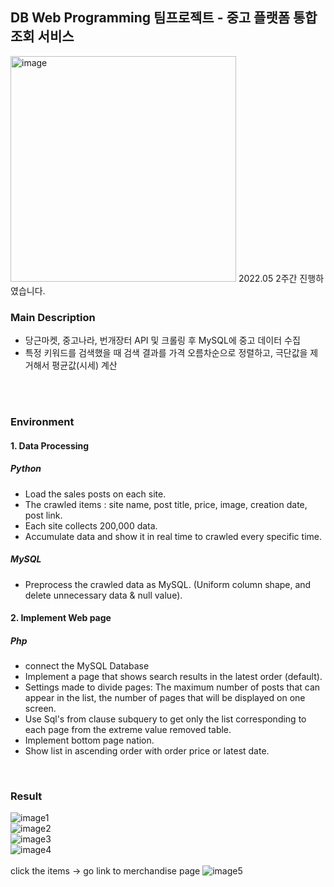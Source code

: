 ## DB Web Programming 팀프로젝트 - 중고 플랫폼 통합 조회 서비스
<img width="361" alt="image" src="https://user-images.githubusercontent.com/74501631/235022596-b3a800ac-e4a1-4a44-8481-0cbb2b9a30b8.png">
2022.05 2주간 진행하였습니다.
<br/>

### Main Description
- 당근마켓, 중고나라, 번개장터 API 및 크롤링 후 MySQL에 중고 데이터 수집
- 특정 키워드를 검색했을 때 검색 결과를 가격 오름차순으로 정렬하고, 극단값을 제거해서 평균값(시세) 계산

<br/>
<br/>

### Environment

#### 1. Data Processing

##### Python
 - Load the sales posts on each site.
 - The crawled items : site name, post title, price, image, creation date,  post link.
 - Each site collects 200,000 data.
 - Accumulate data and show it in real time to crawled every specific time.
 
 ##### MySQL
 - Preprocess the crawled data as MySQL. (Uniform column shape, and delete unnecessary data & null value).

#### 2. Implement Web page

##### Php
 - connect the MySQL Database
 - Implement a page that shows search results in the latest order (default).
 - Settings made to divide pages: The maximum number of posts that can appear in the list, the number of pages that will be displayed on one screen.
 - Use Sql's from clause subquery to get only the list corresponding to each page from the extreme value removed table.
 - Implement bottom page nation.
 - Show list in ascending order with order price or latest date.
 

 <br/>


### Result

 ![image1](https://user-images.githubusercontent.com/74501631/235025013-cf139ae3-49c6-4563-9a1f-d8b3cd0a8527.png)
 <br/>
 ![image2](https://user-images.githubusercontent.com/74501631/235025052-7736779c-317d-42d7-8e06-db89079f7369.png)
 <br/>
 ![image3](https://user-images.githubusercontent.com/74501631/235025080-4f068dab-15f2-49fb-bf5c-cd3aa27453b5.png)
 <br/>
 ![image4](https://user-images.githubusercontent.com/74501631/235025095-2ebd89b7-72b7-41be-8c75-fae25bd77c3e.png)
 <br/>
 <br/>
 click the items -> go link to merchandise page
 ![image5](https://user-images.githubusercontent.com/74501631/235025225-d1edaa71-8aa4-48f6-9484-ab739131dfc2.png)
